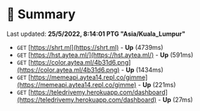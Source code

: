 # 📖 Summary
Last updated: **25/5/2022, 8:14:01 PTG "Asia/Kuala_Lumpur"**

- `GET` [https://shrt.ml](https://shrt.ml) - **Up** (4739ms)
- `GET` [https://hst.aytea.ml/](https://hst.aytea.ml/) - **Up** (591ms)
- `GET` [https://color.aytea.ml/4b31d6.png](https://color.aytea.ml/4b31d6.png) - **Up** (1434ms)
- `GET` [https://memeapi.aytea14.repl.co/gimme](https://memeapi.aytea14.repl.co/gimme) - **Up** (221ms)
- `GET` [https://teledrivemy.herokuapp.com/dashboard](https://teledrivemy.herokuapp.com/dashboard) - **Up** (27ms)
